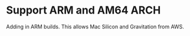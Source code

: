 # Support ARM and AM64 ARCH

Adding in ARM builds. This allows Mac Silicon and Gravitation from AWS.